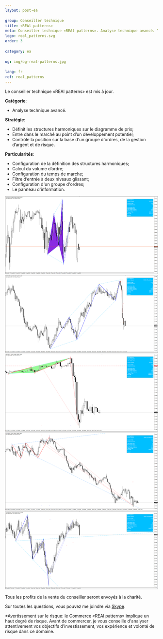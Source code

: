 ```yaml
---
layout: post-ea

group: Conseiller technique
title: «REAl patterns»
meta: Conseiller technique «REAl patterns». Analyse technique avancé. Tous les profits de la vente du conseiller seront envoyés à la charité.
logo: real_patterns.svg
order: 3

category: ea

og: img/og-real-patterns.jpg

lang: fr
ref: real_patterns
---
```


Le conseiller technique «REAl patterns» est mis à jour.


**Catégorie**:
  - Analyse technique avancé.

**Stratégie**:
  - Définit les structures harmoniques sur le diagramme de prix;
  - Entre dans le marché au point d’un développement potentiel;
  - Contrôle la position sur la base d'un groupe d'ordres, de la gestion d’argent et de risque.

**Particularités**:
  - Configuration de la définition des structures harmoniques;
  - Calcul du volume d’ordre;
  - Configuration du temps de marche;
  - Filtre d’entrée à deux niveaux glissant;
  - Configuration d'un groupe d'ordres;
  - Le panneau d'information.

<a data-fancybox="gallery" href="/img/ea/en/ENG - USDCHF M15 (2017).png"><img src="/img/ea/en/ENG - USDCHF M15 (2017).png" alt=""></a>
<a data-fancybox="gallery" href="/img/ea/en/ENG - USDJPY M30 (2017).png"><img src="/img/ea/en/ENG - USDJPY M30 (2017).png" alt=""></a>
<a data-fancybox="gallery" href="/img/ea/en/ENG - GBPUSD H1 (2016).png"><img src="/img/ea/en/ENG - GBPUSD H1 (2016).png" alt=""></a>
<a data-fancybox="gallery" href="/img/ea/en/ENG - EURUSD H4 (2010).png"><img src="/img/ea/en/ENG - EURUSD H4 (2010).png" alt=""></a>
<a data-fancybox="gallery" href="/img/ea/en/ENG - AUDUSD D1 (2016-2017).png"><img src="/img/ea/en/ENG - AUDUSD D1 (2016-2017).png" alt=""></a>

Tous les profits de la vente du conseiller seront envoyés à la charité.

Sur toutes les questions, vous pouvez me joindre via <a href="skype:chutkoy89?chat" target="_blank">Skype</a>.

*Avertissement sur le risque: le Commerce «REAl patterns» implique un haut degré de risque. Avant de commercer, je vous conseille d'analyser attentivement vos objectifs d'investissement, vos expérience et volonté de risque dans ce domaine.
